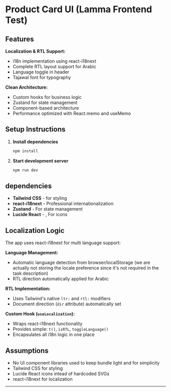 # Product Card UI (Lamma Frontend Test)


## Features

**Localization & RTL Support:**
- i18n implementation using react-i18next
- Complete RTL layout support for Arabic
- Language toggle in header
- Tajawal font for typography

**Clean Architecture:**
- Custom hooks for business logic 
- Zustand for state management
- Component-based architecture
- Performance optimized with React.memo and useMemo

## Setup Instructions

1. **Install dependencies**
   ```bash
   npm install
   ```

2. **Start development server**
   ```bash
   npm run dev
   ```


## dependencies

- **Tailwind CSS** - for styling
- **react-i18next** - Professional internationalization
- **Zustand** - For state management
- **Lucide React** - , For icons

## Localization Logic

The app uses react-i18next for multi language support:

**Language Management:**
- Automatic language detection from browser/localStorage (we are actually not storing the locale preference since it's not required in the task description)
- RTL direction automatically applied for Arabic

**RTL Implementation:**
- Uses Tailwind's native `ltr:` and `rtl:` modifiers
- Document direction (`dir` attribute) automatically set

**Custom Hook (`useLocalization`):**
- Wraps react-i18next functionality
- Provides simple: `t()`, `isRTL`, `toggleLanguage()`
- Encapsulates all i18n logic in one place

## Assumptions

- No UI component libraries used to keep bundle light and for simplicity
- Tailwind CSS for  styling
- Lucide React icons intead of hardcoded SVGs
- react-i18next for localization

---
